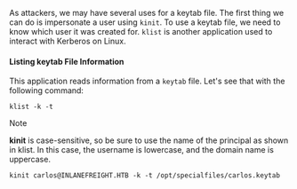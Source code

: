 As attackers, we may have several uses for a keytab file. The first thing we can do is impersonate a user using `kinit`. To use a keytab file, we need to know which user it was created for. `klist` is another application used to interact with Kerberos on Linux. 
#### Listing keytab File Information

This application reads information from a `keytab` file. Let's see that with the following command:

```shell-session
klist -k -t 
```

> [!NOTE]
> **kinit** is case-sensitive, so be sure to use the name of the principal as shown in klist. In this case, the username is lowercase, and the domain name is uppercase.

```shell-session
kinit carlos@INLANEFREIGHT.HTB -k -t /opt/specialfiles/carlos.keytab
```


























































